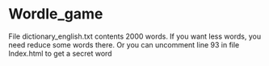 # Wordle_game
File dictionary_english.txt contents 2000 words.
If you want less words, you need reduce some words there.
Or you can uncomment line 93 
in file Index.html <!--<p>Secret Word: {{ secret_word }}</p>-->
to get a secret word

